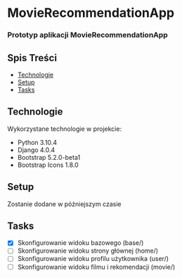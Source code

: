 # MovieRecommendationApp
### Prototyp aplikacji MovieRecommendationApp


## Spis Treści
* [Technologie](#technologie)
* [Setup](#Setup)
* [Tasks](#tasks)


## Technologie
Wykorzystane technologie w projekcie:
- Python 3.10.4
- Django 4.0.4
- Bootstrap 5.2.0-beta1
- Bootstrap Icons 1.8.0

## Setup 
Zostanie dodane w późniejszym czasie 

## Tasks
- [x] Skonfigurowanie widoku bazowego (base/) 
- [ ] Skonfigurowanie widoku strony głównej (home/)
- [ ] Skonfigurowanie widoku profilu użytkownika (user/)
- [ ] Skonfigurowanie widoku filmu i rekomendacji (movie/)